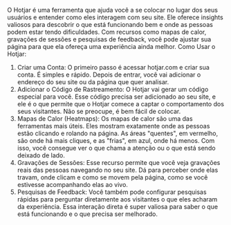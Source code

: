 O Hotjar é uma ferramenta que ajuda você a se colocar no lugar dos seus usuários e entender como eles interagem com seu site. Ele oferece insights valiosos para descobrir o que está funcionando bem e onde as pessoas podem estar tendo dificuldades. Com recursos como mapas de calor, gravações de sessões e pesquisas de feedback, você pode ajustar sua página para que ela ofereça uma experiência ainda melhor.
Como Usar o Hotjar:

1.	Criar uma Conta: O primeiro passo é acessar hotjar.com e criar sua conta. É simples e rápido. Depois de entrar, você vai adicionar o endereço do seu site ou da página que quer analisar.
2.	Adicionar o Código de Rastreamento: O Hotjar vai gerar um código especial para você. Esse código precisa ser adicionado ao seu site, e ele é o que permite que o Hotjar comece a captar o comportamento dos seus visitantes. Não se preocupe, é bem fácil de colocar.
3.	Mapas de Calor (Heatmaps): Os mapas de calor são uma das ferramentas mais úteis. Eles mostram exatamente onde as pessoas estão clicando e rolando na página. As áreas "quentes", em vermelho, são onde há mais cliques, e as "frias", em azul, onde há menos. Com isso, você consegue ver o que chama a atenção ou o que está sendo deixado de lado.
4.	Gravações de Sessões: Esse recurso permite que você veja gravações reais das pessoas navegando no seu site. Dá para perceber onde elas travam, onde clicam e como se movem pela página, como se você estivesse acompanhando elas ao vivo.
5.	Pesquisas de Feedback: Você também pode configurar pesquisas rápidas para perguntar diretamente aos visitantes o que eles acharam da experiência. Essa interação direta é super valiosa para saber o que está funcionando e o que precisa ser melhorado.
